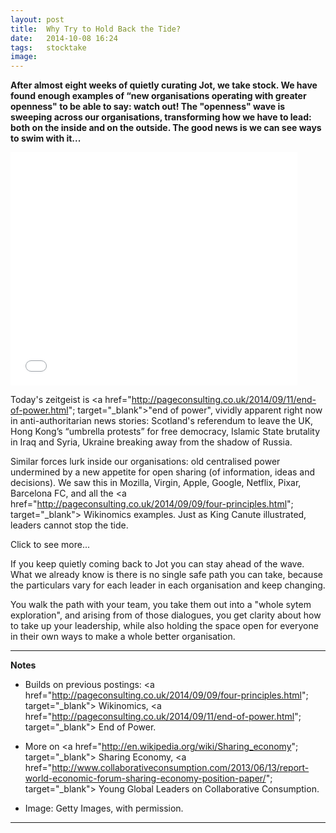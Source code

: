 ```yaml
---
layout: post
title:  Why Try to Hold Back the Tide?
date:   2014-10-08 16:24
tags: 	stocktake
image:
---
```


**After almost eight weeks of quietly curating Jot, we take stock. We have found enough examples of “new organisations operating with greater openness" to be able to say: watch out! The "openness" wave is sweeping across our organisations, transforming how we have to lead: both on the inside and on the outside. The good news is we can see ways to swim with it...**

<div class="getty embed image" style="background-color:#fff;display:inline-block;font-family:'Helvetica Neue',Arial,sans-serif;color:#a7a7a7;font-size:11px;width:100%;max-width:459px;"><div style="overflow:hidden;position:relative;height:0;padding:81.263617% 0 0 0;width:100%;"><iframe src="//embed.gettyimages.com/embed/170455952?et=ZjKh0yC1SalTLBlaK8WvXg&flyout=off&sig=WLgDeklDjO527xqUO62D5brUqy80PCTOjtgAqS-jT2Y=" width="459" height="373" scrolling="no" frameborder="0" style="display:inline-block;position:absolute;top:0;left:0;width:100%;height:100%;"></iframe></div><p style="margin:0;"></p><div style="padding:0;margin:0 0 0 10px;text-align:left;"><a href="http://www.gettyimages.com/detail/170455952" target="_blank" style="color:#a7a7a7;text-decoration:none;font-weight:normal !important;border:none;display:inline-block;"></a><a href="http://www.gettyimages.com" target="_blank" style="color:#a7a7a7;text-decoration:none;font-weight:normal !important;border:none;display:inline-block;"></a></div></div>

Today's zeitgeist is <a href="http://pageconsulting.co.uk/2014/09/11/end-of-power.html"; target="_blank">"end of power"</a>, vividly apparent right now in anti-authoritarian news stories: Scotland's referendum to leave the UK, Hong Kong’s “umbrella protests” for free democracy, Islamic State brutality in Iraq and Syria, Ukraine breaking away from the shadow of Russia. 

Similar forces lurk inside our organisations: old centralised power undermined by a new appetite for open sharing (of information, ideas and decisions). We saw this in Mozilla, Virgin, Apple, Google, Netflix, Pixar, Barcelona FC, and all the <a href="http://pageconsulting.co.uk/2014/09/09/four-principles.html"; target="_blank"> Wikinomics</a> examples. Just as King Canute illustrated, leaders cannot stop the tide. 

<div id="restOfArticle" style="display:none">
If you want to say “twas ever thus since the dawn of time”, or to argue the wealthiest 1% are taking power back, we point you to a new certainty taking hold that sharing decisions is faster and more efficient than the old ways of leading. We believe you are seeing a fundamental, once-in-a-lifetime shift here.<br><br>

Outside the organisation is where things are changing fastest. It is as if young people have all just received a message through their social media that says “6 billion of us share the same planet and let's wake up because we’ve been messing it up”.  With youthful optimism they start up <a href="http://economyofhours.com/"; target="_blank"> new inspired, technology-enabled and ethically-sourced businesses </a>
(from coffee and juice to flip flops and van hire) and this young group buy as far as they can in the new sharing economy, while the so-called market leaders (Tesco, Coca Cola etc) try with mixed results to copy or acquire and win them back, but they fail to realise the hearts of their next generation are lost, forever.<br><br>

On the inside it is easy enough to keep things steady but dull: be one of the leaders who just says the usual daft things to the astounded silence of your people as you burn your credibility, and sack them if they fail to deliver. But if you want to be part of the future, be the rarer one who opens up a noisier, messier and more creative brilliance. Have your HR departments redefine the talents to invest in, and make sure “open” and “collaborative” are top of the shopping list.<br><br> 

Then you can enjoy the dictators toppling.<br><br>

</div>
<a onclick="showMoreOrLess(this,'restOfArticle');">Click to see more...</a>

If you keep quietly coming back to Jot you can stay ahead of the wave. What we already know is there is no single safe path you can take, because the particulars vary for each leader in each organisation and keep changing. 

You walk the path with your team, you take them out into a "whole sytem exploration", and arising from of those dialogues, you get clarity about how to take up your leadership, while also holding the space open for everyone in their own ways to make a whole better organisation.  

__________________
<b>Notes</b>

* Builds on previous postings: <a href="http://pageconsulting.co.uk/2014/09/09/four-principles.html"; target="_blank"> Wikinomics</a>, <a href="http://pageconsulting.co.uk/2014/09/11/end-of-power.html"; target="_blank"> End of Power</a>. 
* More on <a href="http://en.wikipedia.org/wiki/Sharing_economy"; target="_blank"> Sharing Economy</a>, <a href="http://www.collaborativeconsumption.com/2013/06/13/report-world-economic-forum-sharing-economy-position-paper/"; target="_blank"> Young Global Leaders on Collaborative Consumption</a>. 

* Image: Getty Images, with permission.

__________________

